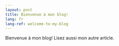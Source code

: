 ```yaml
---
layout: post
title: Bienvenue à mon blog!
lang: fr
lang-ref: welcome-to-my-blog
---
```


Bienvenue à mon blog! Lisez aussi mon autre article.
